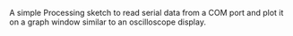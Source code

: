 A simple Processing sketch to read serial data from a COM port and plot it on a graph window similar to an oscilloscope display.
